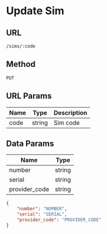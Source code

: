 # Update Sim

## URL
`/sims/:code`

## Method
`PUT`

## URL Params
| Name | Type | Description |
| --- | --- | --- |
| code | string | Sim code |

## Data Params
| Name | Type |
| --- | --- |
| number | string |
| serial | string |
| provider_code | string |

```json
{
    "number": "NUMBER",
    "serial": "SERIAL",
    "provider_code": "PROVIDER_CODE"
}
```
